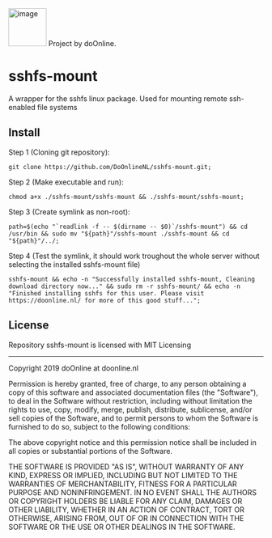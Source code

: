<img alt="image" src="https://avatars3.githubusercontent.com/u/54864194?s=460&v=4" width="75px">
Project by doOnline.

# sshfs-mount
A wrapper for the sshfs linux package. Used for mounting remote ssh-enabled file systems

## Install
Step 1 (Cloning git repository):
```
git clone https://github.com/DoOnlineNL/sshfs-mount.git;
```
Step 2 (Make executable and run):
```
chmod a+x ./sshfs-mount/sshfs-mount && ./sshfs-mount/sshfs-mount;
```
Step 3 (Create symlink as non-root):
```
path=$(echo "`readlink -f -- $(dirname -- $0)`/sshfs-mount") && cd /usr/bin && sudo mv "${path}"/sshfs-mount ./sshfs-mount && cd "${path}"/../;
```
Step 4 (Test the symlink, it should work troughout the whole server without selecting the installed sshfs-mount file)
```
sshfs-mount && echo -n "Successfully installed sshfs-mount, Cleaning download directory now..." && sudo rm -r sshfs-mount/ && echo -n "Finished installing sshfs for this user. Please visit https://doonline.nl/ for more of this good stuff...";
```

## License
Repository sshfs-mount is licensed with MIT Licensing
<hr>

Copyright 2019 doOnline at doonline.nl

Permission is hereby granted, free of charge, to any person obtaining a copy of this software and associated documentation files (the "Software"),
to deal in the Software without restriction, including without limitation the rights to use, copy, modify, merge, publish, distribute, sublicense,
and/or sell copies of the Software, and to permit persons to whom the Software is furnished to do so, subject to the following conditions:

The above copyright notice and this permission notice shall be included in all copies or substantial portions of the Software.

THE SOFTWARE IS PROVIDED "AS IS", WITHOUT WARRANTY OF ANY KIND, EXPRESS OR IMPLIED, INCLUDING BUT NOT LIMITED TO THE WARRANTIES OF MERCHANTABILITY, FITNESS FOR A PARTICULAR PURPOSE AND NONINFRINGEMENT. IN NO EVENT SHALL THE AUTHORS OR COPYRIGHT HOLDERS BE 
LIABLE FOR ANY CLAIM, DAMAGES OR OTHER LIABILITY, WHETHER IN AN ACTION OF CONTRACT, TORT OR OTHERWISE, ARISING FROM, OUT OF 
OR IN CONNECTION WITH THE SOFTWARE OR THE USE OR OTHER DEALINGS IN THE SOFTWARE.
